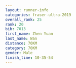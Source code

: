 ```yaml
---
layout: runner-info 
categories: fraser-ultra-2019 
overall_rank: 25
rank: 20
bib: 7013
first_name: Zhen Yuan
last_name: Wan
distance: 70KM
category: 70KM
gender: Male
finish_time: 10-35-54
---
```

